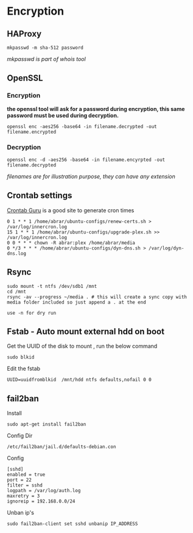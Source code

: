 # Encryption

## HAProxy
```
mkpasswd -m sha-512 password
```
_mkpasswd is part of whois tool_

## OpenSSL
### Encryption
**the openssl tool will ask for a password during encryption, this same password must be used during decryption.**
```
openssl enc -aes256 -base64 -in filename.decrypted -out filename.encrypted
```
### Decryption
```
openssl enc -d -aes256 -base64 -in filename.encyrpted -out filename.decrypted
```
_filenames are for illustration purpose, they can have any extension_

## Crontab settings
[Crontab Guru](https://crontab.guru/) is a good site to generate cron times
```
0 1 * * 1 /home/abrar/ubuntu-configs/renew-certs.sh > /var/log/innercron.log
15 1 * * 1 /home/abrar/ubuntu-configs/upgrade-plex.sh >> /var/log/innercron.log
0 0 * * * chown -R abrar:plex /home/abrar/media
0 */3 * * * /home/abrar/ubuntu-configs/dyn-dns.sh > /var/log/dyn-dns.log
```

## Rsync
```
sudo mount -t ntfs /dev/sdb1 /mnt
cd /mnt
rsync -av --progress ~/media . # this will create a sync copy with media folder included so just append a . at the end

use -n for dry run
```

## Fstab - Auto mount external hdd on boot
Get the UUID of the disk to mount , run the below command
```
sudo blkid
```

Edit the fstab
```
UUID=uuidfromblkid  /mnt/hdd ntfs defaults,nofail 0 0
```


## fail2ban

Install 
```
sudo apt-get install fail2ban
```

Config Dir
```
/etc/fail2ban/jail.d/defaults-debian.con
```
Config
```
[sshd]
enabled = true
port = 22
filter = sshd
logpath = /var/log/auth.log
maxretry = 3
ignoreip = 192.168.0.0/24
```

Unban ip's
```
sudo fail2ban-client set sshd unbanip IP_ADDRESS
```
